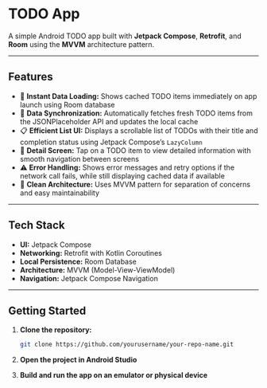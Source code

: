 # TODO App

A simple Android TODO app built with **Jetpack Compose**, **Retrofit**, and **Room** using the **MVVM** architecture pattern.

---

## Features

- 🚀 **Instant Data Loading:** Shows cached TODO items immediately on app launch using Room database  
- 🔄 **Data Synchronization:** Automatically fetches fresh TODO items from the JSONPlaceholder API and updates the local cache  
- 📋 **Efficient List UI:** Displays a scrollable list of TODOs with their title and completion status using Jetpack Compose’s `LazyColumn`  
- 📝 **Detail Screen:** Tap on a TODO item to view detailed information with smooth navigation between screens  
- ⚠️ **Error Handling:** Shows error messages and retry options if the network call fails, while still displaying cached data if available  
- 🧩 **Clean Architecture:** Uses MVVM pattern for separation of concerns and easy maintainability  

---

## Tech Stack

- **UI:** Jetpack Compose  
- **Networking:** Retrofit with Kotlin Coroutines  
- **Local Persistence:** Room Database  
- **Architecture:** MVVM (Model-View-ViewModel)  
- **Navigation:** Jetpack Compose Navigation  

---

## Getting Started

1. **Clone the repository:**

   ```bash
   git clone https://github.com/yourusername/your-repo-name.git
2. **Open the project in Android Studio**
3. **Build and run the app on an emulator or physical device**


